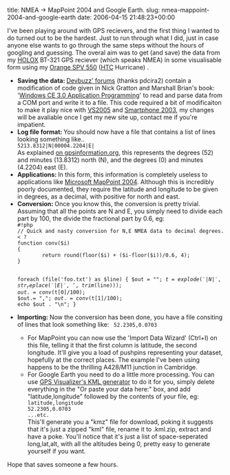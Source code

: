 title: NMEA -> MapPoint 2004 and Google Earth.
slug: nmea-mappoint-2004-and-google-earth
date: 2006-04-15 21:48:23+00:00

I've been playing around with GPS recievers, and the first thing I wanted to do turned out to be the hardest. Just to run through what I did, just in case anyone else wants to go through the same steps without the hours of googling and guessing. The overal aim was to get (and save) the data from my <a href="http://www.holox.co.uk/">HOLOX</a> BT-321 GPS reciever (which speaks NMEA) in some visualisable form using my <a href="http://shop.orange.co.uk/shop/show/handset/orange_spv_c550">Orange SPV 550</a> (<a href="http://www.htc.com.tw/">HTC</a> Hurricane) .
<ul>
	<li><strong>Saving the data: </strong> <a href="http://forums.devbuzz.com/tm.asp?m=37214&p=1&tmode=1">Devbuzz' forums</a> (thanks pdcira2) contain a modification of code given in Nick Gratton and Marshall Brian's book: '<a href="http://www.amazon.co.uk/gp/product/0130255920/202-6642317-1504635?v=glance&n=283155">Windows CE 3.0 Application Programming</a>' to read and parse data from a COM port and write it to a file. This code required a bit of modificaiton to make it play nice with <a href="http://msdn.microsoft.com/vstudio/">VS2005</a> and <a href="http://www.microsoft.com/windowsmobile/smartphone/default.mspx">Smartphone 2003</a>, my changes will be avaliable once I get my new site up, contact me if you're impatient.</li>
	<li><strong>Log file format: </strong> You should now have a file that contains a list of lines looking something like.. 
<code>
5213.8312|N|00004.2204|E|
</code>
As explained <a href="http://www.gpsinformation.org/dale/nmea.htm#RMC">on gpsinformation.org</a>, this represents the degrees (52) and minutes (13.8312) north (N), and the degrees (0) and minutes (4.2204) east (E).
</li>
	<li><strong>Applications: </strong> In this form, this information is completely useless to applications like <a href="http://www.microsoft.com/mappoint/default.mspx">Microsoft MapPoint 2004</a>. Although this is incredibly poorly documented, they require the latitude and longitude to be given in degrees, as a decimal, with positive for north and east.</li>
	<li><strong>Conversion: </strong> Once you know this, the conversion is pretty trivial. Assuming that all the points are N and E, you simply need to divide each part by 100, the divide the fractional part by 0.6, eg:
<code>
#!php
// Quick and nasty conversion for N,E NMEA data to decimal degrees.
< ?
function conv($i)
{
        return round(floor($i) + ($i-floor($i))/0.6, 4);
}

foreach (file('foo.txt') as $line)
{
        $out = "";
        $t=explode('|N|', str_replace('|E|', '', trim($line)));
        $out.= conv($t[0]/100);
        $out.= ",";
        $out.= conv($t[1]/100);
        echo $out . "\n";
}
</code></code></li>
	<li><strong>Importing: </strong> Now the conversion has been done, you have a file consiting of lines that look something like:
<code>
52.2305,0.0703
</code>
<ul>	<li>For MapPoint you can now use the 'Import Data Wizard' (Ctrl+I) on this file, telling it that the first column is latitude, the second longitude. It'll give you a load of pushpins representing your dataset, hopefully at the correct places. The example I've been using happens to be the thrilling A428/M11 junction in Cambridge.</li>
	<li>For Google Earth you need to do a little more processing. You can use <a href="http://www.gpsvisualizer.com/map?form=googleearth">GPS Visualizer's KML generator</a> to do it for you, simply delete everything in the "Or paste your data here:" box, and add "latitude,longitude" followed by the contents of your file, eg:
<code>
latitude,longitude
52.2305,0.0703
...etc.
</code>
This'll generate you a "kmz" file for download, poking it suggests that it's just a zipped "kml" file, rename it to .kml.zip, extract and have a poke.
You'll notice that it's just a list of space-seperated long,lat,alt, with all the altitudes being 0, pretty easy to generate yourself if you want.
</li>
</ul></li></ul>

Hope that saves someone a few hours.